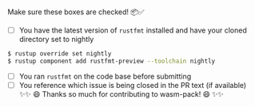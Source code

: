 Make sure these boxes are checked! 📦✅

- [ ] You have the latest version of `rustfmt` installed and have your 
      cloned directory set to nightly
```bash
$ rustup override set nightly
$ rustup component add rustfmt-preview --toolchain nightly
```
- [ ] You ran `rustfmt` on the code base before submitting
- [ ] You reference which issue is being closed in the PR text (if available)
✨✨ 😄 Thanks so much for contributing to wasm-pack! 😄 ✨✨
